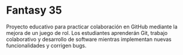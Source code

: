# Fantasy 35
Proyecto educativo para practicar colaboración en GitHub mediante la mejora de un juego de rol. Los estudiantes aprenderán Git, trabajo colaborativo y desarrollo de software mientras implementan nuevas funcionalidades y corrigen bugs.
